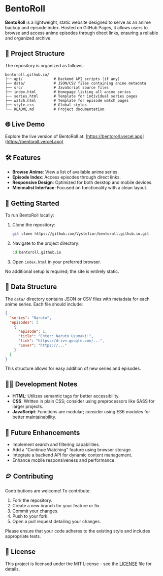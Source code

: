 # BentoRoll

**BentoRoll** is a lightweight, static website designed to serve as an anime backup and episode index. Hosted on GitHub Pages, it allows users to browse and access anime episodes through direct links, ensuring a reliable and organized archive.

## 📂 Project Structure

The repository is organized as follows:

```
bentoroll.github.io/
├── api/              # Backend API scripts (if any)
├── data/             # JSON/CSV files containing anime metadata
├── src/              # JavaScript source files
├── index.html        # Homepage listing all anime series
├── series.html       # Template for individual series pages
├── watch.html        # Template for episode watch pages
├── style.css         # Global styles
└── README.md         # Project documentation
```

## 🌐 Live Demo

Explore the live version of BentoRoll at: [https://bentoroll.vercel.app](https://bentoroll.vercel.app)

## 🛠️ Features

* **Browse Anime**: View a list of available anime series.
* **Episode Index**: Access episodes through direct links.
* **Responsive Design**: Optimized for both desktop and mobile devices.
* **Minimalist Interface**: Focused on functionality with a clean layout.

## 🚀 Getting Started

To run BentoRoll locally:

1. Clone the repository:

   ```bash
   git clone https://github.com/Vystelior/bentoroll.github.io.git
   ```

2. Navigate to the project directory:

   ```bash
   cd bentoroll.github.io
   ```

3. Open `index.html` in your preferred browser.

No additional setup is required; the site is entirely static.

## 📁 Data Structure

The `data/` directory contains JSON or CSV files with metadata for each anime series. Each file should include:

```json
{
  "series": "Naruto",
  "episodes": [
    {
      "episode": 1,
      "title": "Enter: Naruto Uzumaki!",
      "link": "https://drive.google.com/...",
      "cover": "https://..."
    }
  ]
}
```

This structure allows for easy addition of new series and episodes.

## 🧑‍⚖️ Development Notes

* **HTML**: Utilizes semantic tags for better accessibility.
* **CSS**: Written in plain CSS; consider using preprocessors like SASS for larger projects.
* **JavaScript**: Functions are modular; consider using ES6 modules for better maintainability.

## 📌 Future Enhancements

* Implement search and filtering capabilities.
* Add a "Continue Watching" feature using browser storage.
* Integrate a backend API for dynamic content management.
* Enhance mobile responsiveness and performance.

## 🨍 Contributing

Contributions are welcome! To contribute:

1. Fork the repository.
2. Create a new branch for your feature or fix.
3. Commit your changes.
4. Push to your fork.
5. Open a pull request detailing your changes.

Please ensure that your code adheres to the existing style and includes appropriate tests.

## 📜 License

This project is licensed under the MIT License - see the [LICENSE](LICENSE) file for details.
